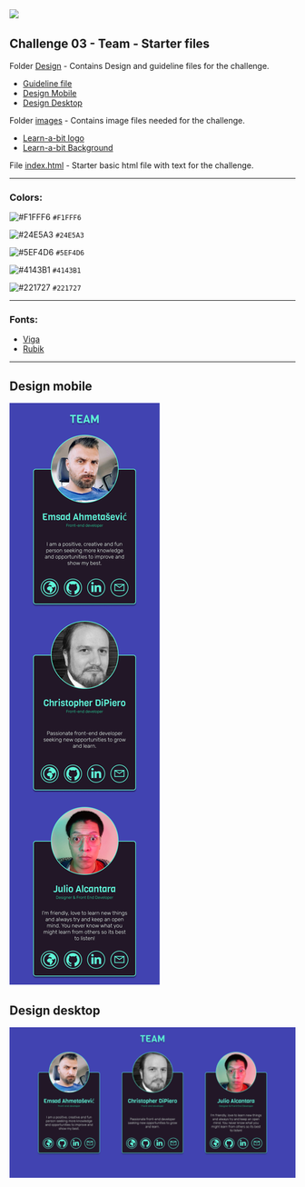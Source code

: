 <img src="../../../Design/logo/learnabit-logo.svg" style="width: 600px" />

## Challenge 03 - Team - Starter files

Folder [Design](./design-guideline) - Contains Design and guideline files for the challenge.
  -  [Guideline file](./design-guideline/learnabit-ch01-guideline.pdf)
  -  [Design Mobile](./design-guideline/learnabit-ch01-mobile.png)
  -  [Design Desktop](./design-guideline/learnabit-ch01-desktop.png)

Folder [images](./images) -  Contains image files needed for the challenge.
  -  [Learn-a-bit logo](./images/learnabit-logo.png)
  -  [Learn-a-bit Background](./images/mintbean-dome.png)

File [index.html](./index.html) - Starter basic html file with text for the challenge.

---
### Colors:

![#F1FFF6](https://via.placeholder.com/32/F1FFF6/000000?text=+) `#F1FFF6`

![#24E5A3](https://via.placeholder.com/32/24E5A3/000000?text=+) `#24E5A3`

![#5EF4D6](https://via.placeholder.com/32/5EF4D6/000000?text=+) `#5EF4D6`

![#4143B1](https://via.placeholder.com/32/4143B1/000000?text=+) `#4143B1`

![#221727](https://via.placeholder.com/32/221727/000000?text=+) `#221727`

---

### Fonts: 
- [Viga](https://fonts.google.com/specimen/Viga?query=viga)
- [Rubik](https://fonts.google.com/specimen/Rubik?query=rubik)

---

## Design mobile
![design mobile](./design-guideline/learnabit-ch03-mobile.png)

## Design desktop
![design desktop](./design-guideline/learnabit-ch03-desktop.png)
